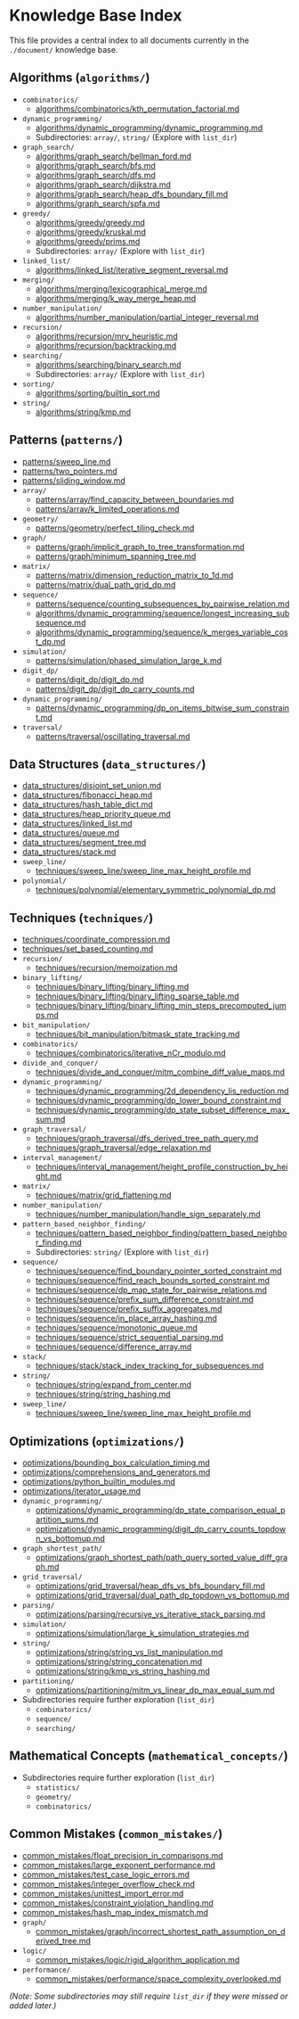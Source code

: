 # Knowledge Base Index

This file provides a central index to all documents currently in the `./document/` knowledge base.

## Algorithms (`algorithms/`)
*   `combinatorics/`
    *   [algorithms/combinatorics/kth_permutation_factorial.md](algorithms/combinatorics/kth_permutation_factorial.md)
*   `dynamic_programming/`
    *   [algorithms/dynamic_programming/dynamic_programming.md](algorithms/dynamic_programming/dynamic_programming.md)
    *   Subdirectories: `array/`, `string/` (Explore with `list_dir`)
*   `graph_search/`
    *   [algorithms/graph_search/bellman_ford.md](algorithms/graph_search/bellman_ford.md)
    *   [algorithms/graph_search/bfs.md](algorithms/graph_search/bfs.md)
    *   [algorithms/graph_search/dfs.md](algorithms/graph_search/dfs.md)
    *   [algorithms/graph_search/dijkstra.md](algorithms/graph_search/dijkstra.md)
    *   [algorithms/graph_search/heap_dfs_boundary_fill.md](algorithms/graph_search/heap_dfs_boundary_fill.md)
    *   [algorithms/graph_search/spfa.md](algorithms/graph_search/spfa.md)
*   `greedy/`
    *   [algorithms/greedy/greedy.md](algorithms/greedy/greedy.md)
    *   [algorithms/greedy/kruskal.md](algorithms/greedy/kruskal.md)
    *   [algorithms/greedy/prims.md](algorithms/greedy/prims.md)
    *   Subdirectories: `array/` (Explore with `list_dir`)
*   `linked_list/`
    *   [algorithms/linked_list/iterative_segment_reversal.md](algorithms/linked_list/iterative_segment_reversal.md)
*   `merging/`
    *   [algorithms/merging/lexicographical_merge.md](algorithms/merging/lexicographical_merge.md)
    *   [algorithms/merging/k_way_merge_heap.md](algorithms/merging/k_way_merge_heap.md)
*   `number_manipulation/`
    *   [algorithms/number_manipulation/partial_integer_reversal.md](algorithms/number_manipulation/partial_integer_reversal.md)
*   `recursion/`
    *   [algorithms/recursion/mrv_heuristic.md](algorithms/recursion/mrv_heuristic.md)
    *   [algorithms/recursion/backtracking.md](algorithms/recursion/backtracking.md)
*   `searching/`
    *   [algorithms/searching/binary_search.md](algorithms/searching/binary_search.md)
    *   Subdirectories: `array/` (Explore with `list_dir`)
*   `sorting/`
    *   [algorithms/sorting/builtin_sort.md](algorithms/sorting/builtin_sort.md)
*   `string/`
    *   [algorithms/string/kmp.md](algorithms/string/kmp.md)

## Patterns (`patterns/`)
*   [patterns/sweep_line.md](patterns/sweep_line.md)
*   [patterns/two_pointers.md](patterns/two_pointers.md)
*   [patterns/sliding_window.md](patterns/sliding_window.md)
*   `array/`
    *   [patterns/array/find_capacity_between_boundaries.md](patterns/array/find_capacity_between_boundaries.md)
    *   [patterns/array/k_limited_operations.md](patterns/array/k_limited_operations.md)
*   `geometry/`
    *   [patterns/geometry/perfect_tiling_check.md](patterns/geometry/perfect_tiling_check.md)
*   `graph/`
    *   [patterns/graph/implicit_graph_to_tree_transformation.md](patterns/graph/implicit_graph_to_tree_transformation.md)
    *   [patterns/graph/minimum_spanning_tree.md](patterns/graph/minimum_spanning_tree.md)
*   `matrix/`
    *   [patterns/matrix/dimension_reduction_matrix_to_1d.md](patterns/matrix/dimension_reduction_matrix_to_1d.md)
    *   [patterns/matrix/dual_path_grid_dp.md](patterns/matrix/dual_path_grid_dp.md)
*   `sequence/`
    *   [patterns/sequence/counting_subsequences_by_pairwise_relation.md](patterns/sequence/counting_subsequences_by_pairwise_relation.md)
    *   [algorithms/dynamic_programming/sequence/longest_increasing_subsequence.md](algorithms/dynamic_programming/sequence/longest_increasing_subsequence.md)
    *   [algorithms/dynamic_programming/sequence/k_merges_variable_cost_dp.md](algorithms/dynamic_programming/sequence/k_merges_variable_cost_dp.md)
*   `simulation/`
    *   [patterns/simulation/phased_simulation_large_k.md](patterns/simulation/phased_simulation_large_k.md)
*   `digit_dp/`
    *   [patterns/digit_dp/digit_dp.md](patterns/digit_dp/digit_dp.md)
    *   [patterns/digit_dp/digit_dp_carry_counts.md](patterns/digit_dp/digit_dp_carry_counts.md)
*   `dynamic_programming/`
    *   [patterns/dynamic_programming/dp_on_items_bitwise_sum_constraint.md](patterns/dynamic_programming/dp_on_items_bitwise_sum_constraint.md)
*   `traversal/`
    *   [patterns/traversal/oscillating_traversal.md](patterns/traversal/oscillating_traversal.md)

## Data Structures (`data_structures/`)
*   [data_structures/disjoint_set_union.md](data_structures/disjoint_set_union.md)
*   [data_structures/fibonacci_heap.md](data_structures/fibonacci_heap.md)
*   [data_structures/hash_table_dict.md](data_structures/hash_table_dict.md)
*   [data_structures/heap_priority_queue.md](data_structures/heap_priority_queue.md)
*   [data_structures/linked_list.md](data_structures/linked_list.md)
*   [data_structures/queue.md](data_structures/queue.md)
*   [data_structures/segment_tree.md](data_structures/segment_tree.md)
*   [data_structures/stack.md](data_structures/stack.md)
*   `sweep_line/`
    *   [techniques/sweep_line/sweep_line_max_height_profile.md](techniques/sweep_line/sweep_line_max_height_profile.md)
*   `polynomial/`
    *   [techniques/polynomial/elementary_symmetric_polynomial_dp.md](techniques/polynomial/elementary_symmetric_polynomial_dp.md)

## Techniques (`techniques/`)
*   [techniques/coordinate_compression.md](techniques/coordinate_compression.md)
*   [techniques/set_based_counting.md](techniques/set_based_counting.md)
*   `recursion/`
    *   [techniques/recursion/memoization.md](techniques/recursion/memoization.md)
*   `binary_lifting/`
    *   [techniques/binary_lifting/binary_lifting.md](techniques/binary_lifting/binary_lifting.md)
    *   [techniques/binary_lifting/binary_lifting_sparse_table.md](techniques/binary_lifting/binary_lifting_sparse_table.md)
    *   [techniques/binary_lifting/binary_lifting_min_steps_precomputed_jumps.md](techniques/binary_lifting/binary_lifting_min_steps_precomputed_jumps.md)
*   `bit_manipulation/`
    *   [techniques/bit_manipulation/bitmask_state_tracking.md](techniques/bit_manipulation/bitmask_state_tracking.md)
*   `combinatorics/`
    *   [techniques/combinatorics/iterative_nCr_modulo.md](techniques/combinatorics/iterative_nCr_modulo.md)
*   `divide_and_conquer/`
    *   [techniques/divide_and_conquer/mitm_combine_diff_value_maps.md](techniques/divide_and_conquer/mitm_combine_diff_value_maps.md)
*   `dynamic_programming/`
    *   [techniques/dynamic_programming/2d_dependency_lis_reduction.md](techniques/dynamic_programming/2d_dependency_lis_reduction.md)
    *   [techniques/dynamic_programming/dp_lower_bound_constraint.md](techniques/dynamic_programming/dp_lower_bound_constraint.md)
    *   [techniques/dynamic_programming/dp_state_subset_difference_max_sum.md](techniques/dynamic_programming/dp_state_subset_difference_max_sum.md)
*   `graph_traversal/`
    *   [techniques/graph_traversal/dfs_derived_tree_path_query.md](techniques/graph_traversal/dfs_derived_tree_path_query.md)
    *   [techniques/graph_traversal/edge_relaxation.md](techniques/graph_traversal/edge_relaxation.md)
*   `interval_management/`
    *   [techniques/interval_management/height_profile_construction_by_height.md](techniques/interval_management/height_profile_construction_by_height.md)
*   `matrix/`
    *   [techniques/matrix/grid_flattening.md](techniques/matrix/grid_flattening.md)
*   `number_manipulation/`
    *   [techniques/number_manipulation/handle_sign_separately.md](techniques/number_manipulation/handle_sign_separately.md)
*   `pattern_based_neighbor_finding/`
    *   [techniques/pattern_based_neighbor_finding/pattern_based_neighbor_finding.md](techniques/pattern_based_neighbor_finding/pattern_based_neighbor_finding.md)
    *   Subdirectories: `string/` (Explore with `list_dir`)
*   `sequence/`
    *   [techniques/sequence/find_boundary_pointer_sorted_constraint.md](techniques/sequence/find_boundary_pointer_sorted_constraint.md)
    *   [techniques/sequence/find_reach_bounds_sorted_constraint.md](techniques/sequence/find_reach_bounds_sorted_constraint.md)
    *   [techniques/sequence/dp_map_state_for_pairwise_relations.md](techniques/sequence/dp_map_state_for_pairwise_relations.md)
    *   [techniques/sequence/prefix_sum_difference_constraint.md](techniques/sequence/prefix_sum_difference_constraint.md)
    *   [techniques/sequence/prefix_suffix_aggregates.md](techniques/sequence/prefix_suffix_aggregates.md)
    *   [techniques/sequence/in_place_array_hashing.md](techniques/sequence/in_place_array_hashing.md)
    *   [techniques/sequence/monotonic_queue.md](techniques/sequence/monotonic_queue.md)
    *   [techniques/sequence/strict_sequential_parsing.md](techniques/sequence/strict_sequential_parsing.md)
    *   [techniques/sequence/difference_array.md](techniques/sequence/difference_array.md)
*   `stack/`
    *   [techniques/stack/stack_index_tracking_for_subsequences.md](techniques/stack/stack_index_tracking_for_subsequences.md)
*   `string/`
    *   [techniques/string/expand_from_center.md](techniques/string/expand_from_center.md)
    *   [techniques/string/string_hashing.md](techniques/string/string_hashing.md)
*   `sweep_line/`
    *   [techniques/sweep_line/sweep_line_max_height_profile.md](techniques/sweep_line/sweep_line_max_height_profile.md)

## Optimizations (`optimizations/`)
*   [optimizations/bounding_box_calculation_timing.md](optimizations/bounding_box_calculation_timing.md)
*   [optimizations/comprehensions_and_generators.md](optimizations/comprehensions_and_generators.md)
*   [optimizations/python_builtin_modules.md](optimizations/python_builtin_modules.md)
*   [optimizations/iterator_usage.md](optimizations/iterator_usage.md)
*   `dynamic_programming/`
    *   [optimizations/dynamic_programming/dp_state_comparison_equal_partition_sums.md](optimizations/dynamic_programming/dp_state_comparison_equal_partition_sums.md)
    *   [optimizations/dynamic_programming/digit_dp_carry_counts_topdown_vs_bottomup.md](optimizations/dynamic_programming/digit_dp_carry_counts_topdown_vs_bottomup.md)
*   `graph_shortest_path/`
    *   [optimizations/graph_shortest_path/path_query_sorted_value_diff_graph.md](optimizations/graph_shortest_path/path_query_sorted_value_diff_graph.md)
*   `grid_traversal/`
    *   [optimizations/grid_traversal/heap_dfs_vs_bfs_boundary_fill.md](optimizations/grid_traversal/heap_dfs_vs_bfs_boundary_fill.md)
    *   [optimizations/grid_traversal/dual_path_dp_topdown_vs_bottomup.md](optimizations/grid_traversal/dual_path_dp_topdown_vs_bottomup.md)
*   `parsing/`
    *   [optimizations/parsing/recursive_vs_iterative_stack_parsing.md](optimizations/parsing/recursive_vs_iterative_stack_parsing.md)
*   `simulation/`
    *   [optimizations/simulation/large_k_simulation_strategies.md](optimizations/simulation/large_k_simulation_strategies.md)
*   `string/`
    *   [optimizations/string/string_vs_list_manipulation.md](optimizations/string/string_vs_list_manipulation.md)
    *   [optimizations/string/string_concatenation.md](optimizations/string/string_concatenation.md)
    *   [optimizations/string/kmp_vs_string_hashing.md](optimizations/string/kmp_vs_string_hashing.md)
*   `partitioning/`
    *   [optimizations/partitioning/mitm_vs_linear_dp_max_equal_sum.md](optimizations/partitioning/mitm_vs_linear_dp_max_equal_sum.md)
*   Subdirectories require further exploration (`list_dir`)
    *   `combinatorics/`
    *   `sequence/`
    *   `searching/`

## Mathematical Concepts (`mathematical_concepts/`)
*   Subdirectories require further exploration (`list_dir`)
    *   `statistics/`
    *   `geometry/`
    *   `combinatorics/`

## Common Mistakes (`common_mistakes/`)
*   [common_mistakes/float_precision_in_comparisons.md](common_mistakes/float_precision_in_comparisons.md)
*   [common_mistakes/large_exponent_performance.md](common_mistakes/large_exponent_performance.md)
*   [common_mistakes/test_case_logic_errors.md](common_mistakes/test_case_logic_errors.md)
*   [common_mistakes/integer_overflow_check.md](common_mistakes/integer_overflow_check.md)
*   [common_mistakes/unittest_import_error.md](common_mistakes/unittest_import_error.md)
*   [common_mistakes/constraint_violation_handling.md](common_mistakes/constraint_violation_handling.md)
*   [common_mistakes/hash_map_index_mismatch.md](common_mistakes/hash_map_index_mismatch.md)
*   `graph/`
    *   [common_mistakes/graph/incorrect_shortest_path_assumption_on_derived_tree.md](common_mistakes/graph/incorrect_shortest_path_assumption_on_derived_tree.md)
*   `logic/`
    *   [common_mistakes/logic/rigid_algorithm_application.md](common_mistakes/logic/rigid_algorithm_application.md)
*   `performance/`
    *   [common_mistakes/performance/space_complexity_overlooked.md](common_mistakes/performance/space_complexity_overlooked.md)

*(Note: Some subdirectories may still require `list_dir` if they were missed or added later.)* 